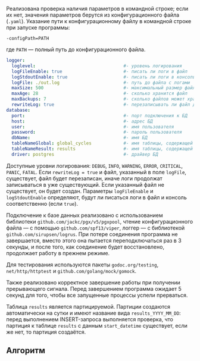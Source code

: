 Реализована проверка наличия параметров в командной строке; если их нет, значения параметров берутся из конфигурационного файла (`.yaml`). Указание пути к конфигурационному файлу в командной строке при запуске программы:

```
-configPath=PATH
```

где `PATH` — полный путь до конфигурационного файла.

```YAML
logger:
  loglevel:                                 #- уровень логирования
  logFileEnable: true                       #- писать ли логи в файл
  logStdoutEnable: true                     #- писать ли логи в консоль
  logFile: ./out.log                        #- путь до файла с логами
  maxSize: 500                              #- максимальный размер файла с логами
  maxAge: 28                                #- сколько хранится файл
  maxBackups: 7                             #- сколько файлов может храниться
  rewriteLog: true                          #- перезаписывать ли файл для логирования
database:
  port:                                     #- порт подключения к БД
  host:                                     #- адрес БД
  user:                                     #- имя пользователя
  password:                                 #- пароль пользователя
  dbName:                                   #- имя БД
  tableNameGlobal: global_cycles            #- имя таблицы, содержащей информацию о глобальном цикле программы
  tableNameResult: results                  #- имя таблицы, содержащей информацию о каждом объекте, над которым производилась работа
  driver: postgres                          #- драйвер БД
```

Доступные уровни логирования: `DEBUG`, `INFO`, `WARNING`, `ERROR`, `CRITICAL`, `PANIC`, `FATAL`. Если `rewriteLog = true` и файл, указанный в поле `logFile`, существует, файл будет перезаписан, иначе логи продолжат записываться в уже существующий. Если указанный файл не существует, он будет создан. Параметры `logFileEnable` и `logStdoutEnable` определяют, будут ли писаться логи в файл и консоль соответственно (если `true`).

Подключение к базе данных реализовано с использованием библиотеки `github.com/jackc/pgx/v5/pgxpool`, чтение конфигурационного файла — с помощью `github.com/spf13/viper`, логгер — с библиотекой `github.com/sirupsen/logrus`. При потере соединения программа не завершается, вместо этого она пытается переподключаться раз в 3 секунды, и после того, как соединение будет восстановлено, продолжает работу в прежнем режиме.

Для тестирования используются пакеты `godoc.org/testing`, `net/http/httptest` и `github.com/golang/mock/gomock`.

Также реализовано корректное завершение работы при получении прерывающего сигнала. Перед завершением программа ожидает 5 секунд для того, чтобы все запущенные процессы успели прерваться.

Таблица `results` является партицируемой. Партиции создаются автоматически на сутки и имеют название вида `results_YYYY_MM_DD`: перед выполнением INSERT-запроса выполняется проверка, что партиция к таблице `results` с данным `start_datetime` существует, если же нет, то партиция создаётся.

## Алгоритм




